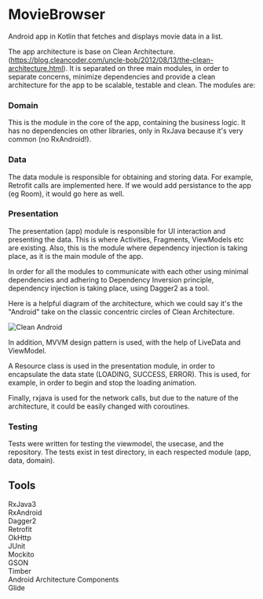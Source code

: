 # MovieBrowser
Android app in Kotlin that fetches and displays movie data in a list.  

The app architecture is base on Clean Architecture. (https://blog.cleancoder.com/uncle-bob/2012/08/13/the-clean-architecture.html).
It is separated on three main modules, in order to separate concerns, minimize dependencies and provide a clean architecture for the app to be scalable, testable and clean. 
The modules are: 
### Domain
This is the module in the core of the app, containing the business logic. It has no dependencies on other libraries, only in RxJava because it's very common (no RxAndroid!).

### Data 
The data module is responsible for obtaining and storing data. For example, Retrofit calls are implemented here. If we would add persistance to the app (eg Room), it would
go here as well. 

### Presentation
The presentation (app) module is responsible for UI interaction and presenting the data. This is where Activities, Fragments, ViewModels etc are existing.
Also, this is the module where dependency injection is taking place, as it is the main module of the app. 

In order for all the modules to communicate with each other using minimal dependencies and adhering to Dependency Inversion principle, dependency injection is taking place, using Dagger2 as a tool. 

Here is a helpful diagram of the architecture, which we could say it's the "Android" take on the classic concentric circles of Clean Architecture.

![Clean Android](https://miro.medium.com/max/1888/1*vcnYWWn_zhNk6I30meBaPg.png)

In addition, MVVM design pattern is used, with the help of LiveData and ViewModel.

A Resource class is used in the presentation module, in order to encapsulate the data state
(LOADING, SUCCESS, ERROR). This is used, for example, in order to begin and stop the loading animation. 

Finally, rxjava is used for the network calls, but due to the nature of the architecture, it could be easily changed 
with coroutines.  

### Testing
Tests were written for testing the viewmodel, the usecase, and the repository. The tests exist in test directory, in each respected module (app, data, domain).

## Tools
RxJava3\
RxAndroid\
Dagger2\
Retrofit\
OkHttp\
JUnit\
Mockito\
GSON\
Timber\
Android Architecture Components\
Glide

